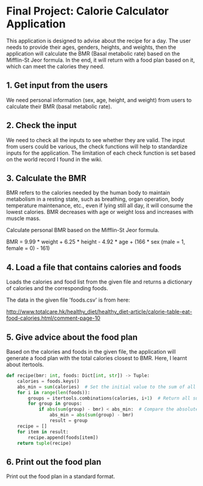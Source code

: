 # Final Project: Calorie Calculator Application

This application is designed to advise about the recipe for a day. The user needs to provide their ages, genders, heights, and weights, then the application will calculate the BMR (Basal metabolic rate) based on the Mifflin-St Jeor formula. In the end, it will return with a food plan based on it, which can meet the calories they need.

## 1. Get input from the users 
We need personal information (sex, age, height, and weight) from users to calculate their BMR (basal metabolic rate).

## 2. Check the input
We need to check all the inputs to see whether they are valid. The input from users could be various, the check functions will help to standardize inputs for the application. The limitation of each check function is set based on the world record I found in the wiki.

## 3. Calculate the BMR
BMR refers to the calories needed by the human body to maintain metabolism in a resting state, such as breathing, organ operation, body temperature maintenance, etc., even if lying still all day, it will consume the lowest calories. BMR decreases with age or weight loss and increases with muscle mass.

Calculate personal BMR based on the Mifflin-St Jeor formula.

BMR = 9.99 * weight + 6.25 * height - 4.92 * age + (166 * sex (male = 1, female = 0) - 161)
 
## 4. Load a file that contains calories and foods
Loads the calories and food list from the given file and returns a dictionary of calories and the corresponding foods.

The data in the given file 'foods.csv' is from here:

http://www.totalcare.hk/healthy_diet/healthy_diet-article/calorie-table-eat-food-calories.html/comment-page-10


## 5. Give advice about the food plan
Based on the calories and foods in the given file, the application will generate a food plan with the total calories closest to BMR. Here, I learnt about itertools.

```python
def recipe(bmr: int, foods: Dict[int, str]) -> Tuple:
    calories = foods.keys()
    abs_min = sum(calories)  # Set the initial value to the sum of all the foods
    for i in range(len(foods)):
        groups = itertools.combinations(calories, i+1)  # Return all subsets of length i+1 in calories 
        for group in groups:
            if abs(sum(group) - bmr) < abs_min:  # Compare the absolute value and abs_min
                abs_min = abs(sum(group) - bmr) 
                result = group
    recipe = []
    for item in result:
        recipe.append(foods[item])
    return tuple(recipe)
```

## 6. Print out the food plan
Print out the food plan in a standard format.
